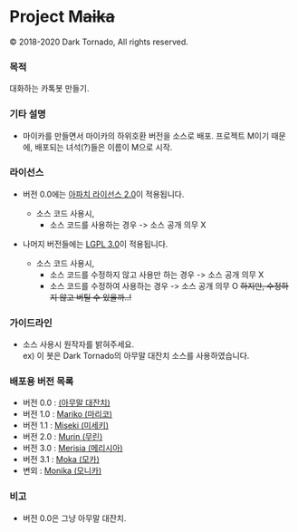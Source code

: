 # Project M<s>aika</s>

© 2018-2020 Dark Tornado, All rights reserved.

### 목적
 대화하는 카톡봇 만들기.

### 기타 설명
- 마이카를 만들면서 마이카의 하위호환 버전을 소스로 배포. 프로젝트 M이기 때문에, 배포되는 녀석(?)들은 이름이 M으로 시작.

### 라이선스
* 버전 0.0에는 [아파치 라이선스 2.0](http://www.apache.org/licenses/LICENSE-2.0)이 적용됩니다.
  * 소스 코드 사용시,
    * 소스 코드를 사용하는 경우 -> 소스 공개 의무 X

* 나머지 버전들에는 [LGPL 3.0](http://www.gnu.org/licenses/lgpl-3.0.html)이 적용됩니다.
  * 소스 코드 사용시,
    * 소스 코드를 수정하지 않고 사용만 하는 경우 -> 소스 공개 의무 X
    * 소스 코드를 수정하여 사용하는 경우 -> 소스 공개 의무 O <s>하지만, 수정하지 않고 버틸 수 있을까..!</s>

### 가이드라인
* 소스 사용시 원작자를 밝혀주세요.<br>
 ex) 이 봇은 Dark Tornado의 아무말 대잔치 소스를 사용하였습니다.

### 배포용 버전 목록
- 버전 0.0 : [(아무말 대잔치)](https://github.com/DarkTornado/ProjectM/blob/master/0.%20자동%20학습%20%26%20아무말%20대잔치.js)
- 버전 1.0 : [Mariko (마리코)](https://github.com/DarkTornado/ProjectM/blob/master/1.%20Mariko.js)
- 버전 1.1 : [Miseki (미세키)](https://github.com/DarkTornado/ProjectM/blob/master/2.%20Miseki.js)
- 버전 2.0 : [Murin (무린)](https://github.com/DarkTornado/ProjectM/blob/master/3.%20Murin.js)
- 버전 3.0 : [Merisia (메리시아)](https://github.com/DarkTornado/ProjectM/blob/master/4.%20Merisia.js)
- 버전 3.1 : [Moka (모카)](https://github.com/DarkTornado/ProjectM/blob/master/5.%20Moka.js)
- 변외 : [Monika (모니카)](https://github.com/DarkTornado/ProjectM/tree/master/Monika)

### 비고
- 버전 0.0은 그냥 아무말 대잔치.
